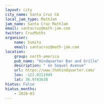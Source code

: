 ```yaml
---
layout: city
city_name: Santa Cruz CA
local_jam_type: MathJam
jam_name: Santa Cruz MathJam
email: santacruz@math-jam.com
twitter: CruzMaths
organiser:
    name: Sumita
    email: santacruz@math-jam.com
location:
    group: north-america
    pub_name: "Hindquarter Bar and Grille"
    description: " on Soquel Avenue"
    url: https://www.thehindquarter.com/
    lon: -122.0211949
    lat: 36.9743638
hiatus: False
hiatus_months:
    - 2020-03
---
```


